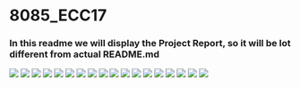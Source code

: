 # 8085_ECC17

### In this readme we will display the Project Report, so it will be lot different from actual README.md

![](https://i.imgur.com/moHhHDd.jpg)
![](https://i.imgur.com/o03gDRe.jpg)
![](https://i.imgur.com/ViffECh.jpg)
![](https://i.imgur.com/YxhLDz5.jpg)
![](https://i.imgur.com/RcR6hwS.jpg)
![](https://i.imgur.com/HgYjzIP.jpg)
![](https://i.imgur.com/tDue5I3.jpg)
![](https://i.imgur.com/fQyxwdM.jpg)
![](https://i.imgur.com/w8iSGe0.jpg)
![](https://i.imgur.com/Hd6EVeA.jpg)
![](https://i.imgur.com/uxsnRsy.jpg)
![](https://i.imgur.com/Iz2q4B8.jpg)
![](https://i.imgur.com/aWBQHuU.jpg)
![](https://i.imgur.com/SyN740B.jpg)
![](https://i.imgur.com/16Rij2G.jpg)
![](https://i.imgur.com/OWQ77J6.jpg)
![](https://i.imgur.com/BIIyFUh.jpg)
![](https://i.imgur.com/Nmz5Ma5.jpg)